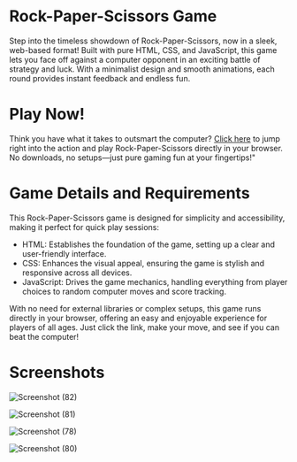 # Rock-Paper-Scissors Game   
Step into the timeless showdown of Rock-Paper-Scissors, now in a sleek, web-based format! Built with pure HTML, CSS, and JavaScript, this game lets you face off against a computer opponent in an exciting battle of strategy and luck. With a minimalist design and smooth animations, each round provides instant feedback and endless fun.

# Play Now!
Think you have what it takes to outsmart the computer? [Click here](https://mohammadrakib-8.github.io/Rock-Paper-Scissors/) to jump right into the action and play Rock-Paper-Scissors directly in your browser. No downloads, no setups—just pure gaming fun at your fingertips!"

# Game Details and Requirements
This Rock-Paper-Scissors game is designed for simplicity and accessibility, making it perfect for quick play sessions:

- HTML: Establishes the foundation of the game, setting up a clear and user-friendly interface.
- CSS: Enhances the visual appeal, ensuring the game is stylish and responsive across all devices.
- JavaScript: Drives the game mechanics, handling everything from player choices to random computer moves and score tracking.

With no need for external libraries or complex setups, this game runs directly in your browser, offering an easy and enjoyable experience for players of all ages. Just click the link, make your move, and see if you can beat the computer!

# Screenshots

![Screenshot (82)](https://github.com/user-attachments/assets/50f8d142-b1d3-4f8e-b8e5-52a9959cbdce)

![Screenshot (81)](https://github.com/user-attachments/assets/0289a015-0cca-4400-9ac6-41fd278fe6a9)

![Screenshot (78)](https://github.com/user-attachments/assets/0aecfa3c-dc77-4c60-a758-84c5cb6a4f0c)

![Screenshot (80)](https://github.com/user-attachments/assets/5ec7107f-cbc5-4344-a87c-570eaa6cdc10)

